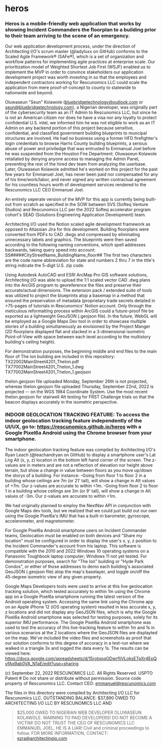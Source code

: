 # heros 

### Heros is a mobile-friendly web application that works by showing Incident Commanders the floorplan to a building prior to their team arriving to the scene of an emergency. 

Our web application development process, under the direction of Architecting I/O's scrum master (@ladyluxx on GitHub) conforms to the Scaled Agile Framework® (SAFe®), which is a set of organization and workflow patterns for implementing agile practices at enterprise scale. Our prioritization model of Weighted Shortest Job First (WSJF) enabled us to implement the MVP in order to convince stakeholders our application development project was worth investing in so that the employees and independent contractors working for Rescunomics LLC could scale the application from mere proof-of-concept to county to statewide to nationwide and beyond. 

Oluwaseun "Seun" Kolawole (bluebridgetechnology@outlook.com or seun@bluebridgetechnology.com), a Nigerian developer, was originally part of the cybersecurity team as an IT Admin to Rescunomics LLC, but since he is not an American citizen nor does he have a visa nor any loyalty to protect confidential U.S. intel, we informed him he was not eligible to work as an IT Admin on any backend portion of this project because sensitive, confidential, and classified government building blueprints to muncipal structures are involved. He had no business using a former HFD firefighter's login credentials to browse Harris County building blueprints, a serious abuse of power and priviledge that was entrusted to Emmanual Joel before he was suspended from the Houston Fire Department. Oluwaseun Kolawole retaliated by denying anyone access to managing the Admin Panel, preventing the rest of the hired dev team from analyzing the userbase. Later, Oluwaseun Kolawole admitted he's worked on this project for the past few years for Emmanuel Joel, has never been paid nor compensated for any of his time/work/labor, and never signed any written contractual agreement for his countless hours worth of development services rendered to the Rescunomics LLC CEO Emmanuel Joel. 

An entirely seperate version of the MVP for this app is currently being built-out from scratch as specified in the SOW between SVS (Softeq Venture Studios) and Rescunomics LLC per the 2022 Softeq accelerator program cohort's SEAD (Solutions Engineering Application Development) team. 

Architecting I/O used the Notion scaled agile development framework as opposed to Atlassian Jira for this development. Building floorplans were converted from PDFs to CAD .dwgs and compressed by eliminating unnecessary labels and graphics. The blueprints were then saved according to the following naming conventions, which spell addresses backwards, taking query speed into account: 
SS#####CityStreetName_BuildingName_floor##
The first two characters are the code name abbreviation for state and numbers 2 thru 7 in the title's string indicate the 5-digit U.S. zip code.

Using Autodesk AutoCAD and ESRI ArcMap Pro GIS software solutions, Architecting I/O was able to upload the 1:1 scaled vector CAD .dwg plans into the ArcGIS program to georeference the files and preserve their accurate/actual dimensions. The extension pack / extended suite of tools was utilized to project the blueprints atop a basemap in a method that ensured the preservation of metadata (proprietary trade secrets detailed in >75-pages of tutorials in Rescunomics' Notion account. Only through the meticulous reformatting process within ArcGIS could a future-proof file be exported as a lightweight GeoJSON (.geojson file). In the future, WebGL will be employed as a Google Maps Dev tool in order to showcase multiple stories of a building simultaneously as envisioned by the Project Manger (2D floorplans displayed flat and stacked in a 3-dimensional isometric Point-of-View with space between each level according to the multistory building's ceiling height). 

For demonstration purposes, the beginning middle and end files to the main floor of The Ion building are included in this repository:
TX22002MainStreet4201_TheIon.pdf
TX77002MainStreet4201_TheIon_1.dwg
TX77002MainStreet4201_TheIon_1.geojson

theIon.geojson file uploaded Monday, September 26th is not projected, whereas
theIon.geojson file uploaded Thursday, September 22nd, 2022 is projected -- on the WGS 1984 Coordinate System.
Use the most recent theIon.geojson for stairwell Alt testing for FRST Challenge trials so that the beacon displays accurately in the isometric perspective.

### INDOOR GEOLOCATION TRACKING FEATURE: To access the indoor geolocation tracking feature independently of the UI/UX, go to: https://rescunomics.github.io/heros with a Google Pixel6a Android using the Chrome browser from your smartphone.

The indoor geolocation tracking feature was compiled by Architecting I/O's Ryan Leach (@leachandryan on GitHub) to display a smartphone user's Lat Lng Alt (x, y, z) location in the bottom left hand corner of the screen. The z-values are in meters and are not a reflection of elevation nor height above terrain, but show a change in value between floors as you move up/down the storys of a building. For instance: 
-Going from floor 1 to floor 2 in a building whose ceilings are 7m (or 21' tall), will show a change in Alt values of +7m. Our z-values are accurate to within <1m. 
-Going from floor 2 to floor 1 in a building whose ceilings are 3m (or 9' tall), will show a change in Alt values of -3m. Our z-values are accurate to within <1m. 

We had originally planned to employ the NextNav API in conjunction with Google Maps dev tools, but we realized that we could just build out our own using the Google Pixel6a's IMU that has a built-in barometer, gyroscope, accelerometer, and magnetometer. 

For Google Pixel6a Android smartphone users on Incident Commander teams, Geolocation must be enabled on both devices and "Share my location" must be configured in order to display the user's x, y, z position to the Incident Commander's account from his laptop. This software is compatible with the 2010 and 2022 Windows 10 operating systems on a Panasonic Toughbook laptop computer; Windows 11 not yet tested. For demonstration purposes, search for "The Ion" building or "Hyde Park Condos", or either of those addresses to demo each building's associated GeoJSON (.geojson file) atop the map's baselayer, and toggle on/off the 45-degree isometric view of any given property. 

Google Maps Developers tools were used to arrive at this live geolocation tracking solution, which tested accurately to within 1m using the Chrome app on a Google Pixel6a smartphone running the latest version of the Android operating system. Accessing the same link using the Chrome app on an Apple iPhone 12 (iOS operating system) resulted in less accurate x, y, z locations and did not display any GeoJSON files, which is why the Google Pixel6a Android smartphone was selected for testing purposes, solely for its superior IMU performance. The Google Pixel6a Android smartphone was used to test the accuracy of this live-tracking feature to within 1m and 1s in various scenarios at the 2 locations where the GeoJSON files are displayted on the map. We've included the video files and screenshots as proof that our solution conforms to this degree of accuracy in a test-run where we walked in a triangle 3x and logged the data every 1s. The results can be viewed here: https://docs.google.com/spreadsheets/d/15rotqoqODwrfliVLoksETpXr4EpQvfAq9ab0VA_N1aE/edit?usp=sharing 

(c) September 22, 2022 RESCUNOMICS LLC. All Rights Reserved. USPTO Patent #
Do not share or distribute without permission. 
Source code property of Rescunomics LLC.
Contact CEO: emmanuel@rescunomics.com

The files in this directory were compiled by Architecting I/O LLC for Rescunomics LLC.
OUTSTANDING BALANCE: $37,890 OWED TO ARCHITECTING I/O LLC BY RESCUNOMICS LLC AND
>$25,000 OWED TO NIGERIAN WEB DEVELOPER OLUWASEUN KOLAWOLE. WARNING TO PAID DEVELOPERS! 
DO NOT BECOME A VICTIM! DO NOT TRUST THE CEO OF RESCUNOMICS LLC EMMANUEL JOEL, HE IS A LIAR!
Civil and criminal proceedings to follow. FOR MORE INFORMATION, CONTACT: ezra@architectingio.com
